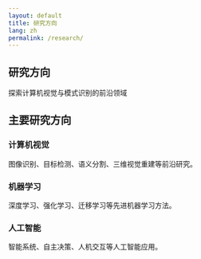 ```yaml
---
layout: default
title: 研究方向
lang: zh
permalink: /research/
---
```


<section class="page-header">
    <div class="container">
        <h1 data-zh="研究方向" data-en="Research Directions">研究方向</h1>
        <p data-zh="探索计算机视觉与模式识别的前沿领域" data-en="Exploring frontiers in computer vision and pattern recognition">探索计算机视觉与模式识别的前沿领域</p>
    </div>
</section>

<section class="content-section">
    <div class="container">
        <h2 data-zh="主要研究方向" data-en="Key Research Areas">主要研究方向</h2>
        <div class="research-grid">
            <div class="research-item">
                <i class="fas fa-eye"></i>
                <h3 data-zh="计算机视觉" data-en="Computer Vision">计算机视觉</h3>
                <p data-zh="图像识别、目标检测、语义分割、三维视觉重建等前沿研究。"
                   data-en="Cutting-edge research on image recognition, object detection, semantic segmentation, and 3D visual reconstruction.">
                   图像识别、目标检测、语义分割、三维视觉重建等前沿研究。
                </p>
            </div>
            <div class="research-item">
                <i class="fas fa-brain"></i>
                <h3 data-zh="机器学习" data-en="Machine Learning">机器学习</h3>
                <p data-zh="深度学习、强化学习、迁移学习等先进机器学习方法。"
                   data-en="Advanced methods in deep learning, reinforcement learning, and transfer learning.">
                   深度学习、强化学习、迁移学习等先进机器学习方法。
                </p>
            </div>
            <div class="research-item">
                <i class="fas fa-robot"></i>
                <h3 data-zh="人工智能" data-en="Artificial Intelligence">人工智能</h3>
                <p data-zh="智能系统、自主决策、人机交互等人工智能应用。"
                   data-en="Applications of intelligent systems, autonomous decision-making, and human-computer interaction.">
                   智能系统、自主决策、人机交互等人工智能应用。
                </p>
            </div>
        </div>
    </div>
</section>
